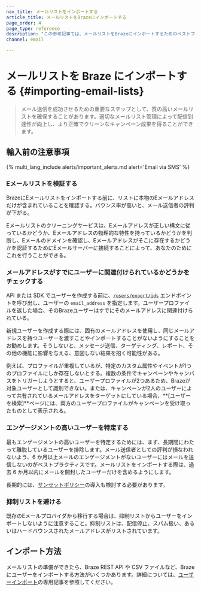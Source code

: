 ```yaml
---
nav_title: メールリストをインポートする
article_title: メールリストをBrazeにインポートする
page_order: 4
page_type: reference
description: "この参考記事では、メールリストをBrazeにインポートするためのベストプラクティスを解説している。"
channel: email

---
```


# メールリストを Braze にインポートする {#importing-email-lists}

> メール送信を成功させるための重要なステップとして、質の高いメールリストを確保することがあります。適切なメールリスト管理によって配信到達性が向上し、より正確でクリーンなキャンペーン成果を得ることができます。

## 輸入前の注意事項

{% multi_lang_include alerts/important_alerts.md alert='Email via SMS' %}

### Eメールリストを検証する

BrazeにEメールリストをインポートする前に、リストに本物のEメールアドレスだけが含まれていることを確認する。バウンス率が高いと、メール送信者の評判が下がる。 

Eメールリストのクリーニングサービスは、Eメールアドレスが正しい構文に従っているかどうか、Eメールアドレスの物理的な特性を持っているかどうかを判断し、Eメールのドメインを確認し、Eメールアドレスがそこに存在するかどうかを認証するためにEメールサーバーに接続することによって、あなたのためにこれを行うことができる。

### メールアドレスがすでにユーザーに関連付けられているかどうかをチェックする

API または SDK でユーザーを作成する前に、[`/users/export/ids`]({{site.baseurl}}/api/endpoints/export/user_data/post_users_identifier/) エンドポイントを呼び出し、ユーザーの `email_address` を指定します。ユーザープロファイルを返した場合、そのBrazeユーザーはすでにそのメールアドレスに関連付けられている。

新規ユーザーを作成する際には、固有のメールアドレスを使用し、同じメールアドレスを持つユーザーを渡すことやインポートすることがないようにすることをお勧めします。そうしないと、メッセージ送信、ターゲティング、レポート、その他の機能に影響を与える、意図しない結果を招く可能性がある。

例えば、プロファイルが重複しているが、特定のカスタム属性やイベントが1つのプロファイルにしか存在しないとする。複数の条件でキャンペーンやキャンバスをトリガーしようとすると、ユーザープロファイルが2つあるため、Brazeが対象ユーザーとして識別できない。または、キャンペーンが2人のユーザーによって共有されているメールアドレスをターゲットにしている場合、**[ユーザーを検索]**ページには、両方のユーザープロファイルがキャンペーンを受け取ったものとして表示される。

### エンゲージメントの高いユーザーを特定する

最もエンゲージメントの高いユーザーを特定するためには、まず、長期間にわたって離脱しているユーザーを排除します。メール送信者としての評判が損なわれないよう、6 か月以上メールのエンゲージメントがないユーザーにはメールを送信しないのがベストプラクティスです。メールリストをインポートする際は、過去 6 か月以内にメールを開封したユーザーだけを含めるようにします。

長期的には、[サンセットポリシー]({{site.baseurl}}/user_guide/message_building_by_channel/email/best_practices/sunset_policies/)の導入も検討する必要があります。

### 抑制リストを避ける

既存のEメールプロバイダから移行する場合は、抑制リストからユーザーをインポートしないように注意すること。抑制リストは、配信停止、スパム扱い、あるいはハードバウンスされたメールアドレスがリストされています。

## インポート方法

メールリストの準備ができたら、Braze REST API や CSV ファイルなど、Braze にユーザーをインポートする方法がいくつかあります。詳細については、[ユーザーインポート]({{site.baseurl}}/user_guide/data/user_data_collection/user_import/)の専用記事を参照してください。


